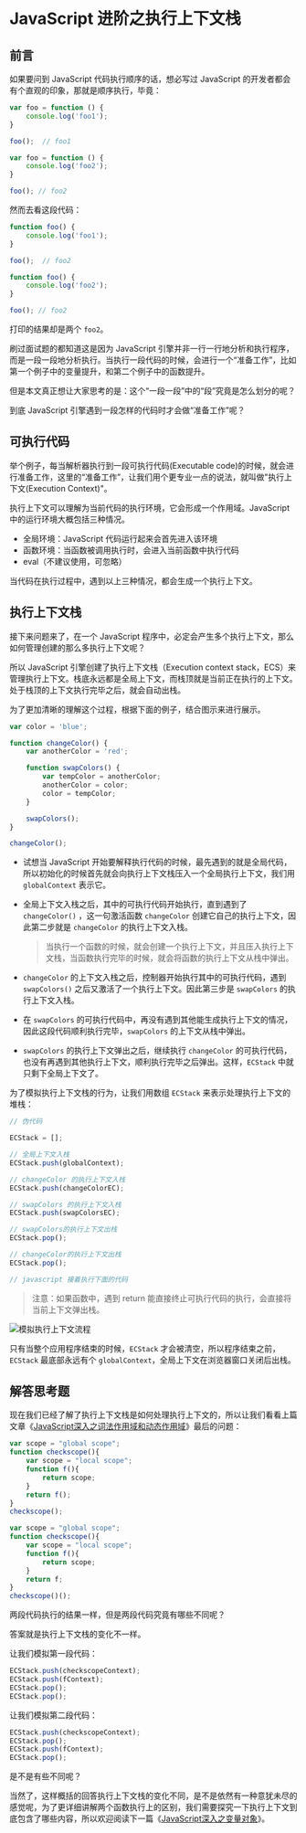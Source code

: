 # JavaScript 进阶之执行上下文栈

## 前言

如果要问到 JavaScript 代码执行顺序的话，想必写过 JavaScript 的开发者都会有个直观的印象，那就是顺序执行，毕竟：

```javascript
var foo = function () {
    console.log('foo1');
}

foo();  // foo1

var foo = function () {
    console.log('foo2');
}

foo(); // foo2
```

然而去看这段代码：

```javascript
function foo() {
    console.log('foo1');
}

foo();  // foo2

function foo() {
    console.log('foo2');
}

foo(); // foo2
```

打印的结果却是两个 `foo2`。

刷过面试题的都知道这是因为 JavaScript 引擎并非一行一行地分析和执行程序，而是一段一段地分析执行。当执行一段代码的时候，会进行一个“准备工作”，比如第一个例子中的变量提升，和第二个例子中的函数提升。

但是本文真正想让大家思考的是：这个“一段一段”中的“段”究竟是怎么划分的呢？

到底 JavaScript 引擎遇到一段怎样的代码时才会做“准备工作”呢？

## 可执行代码

举个例子，每当解析器执行到一段可执行代码(Executable code)的时候，就会进行准备工作，这里的“准备工作”，让我们用个更专业一点的说法，就叫做"执行上下文(Execution Context)"。

执行上下文可以理解为当前代码的执行环境，它会形成一个作用域。JavaScript 中的运行环境大概包括三种情况。

* 全局环境：JavaScript 代码运行起来会首先进入该环境
* 函数环境：当函数被调用执行时，会进入当前函数中执行代码
* eval（不建议使用，可忽略）

当代码在执行过程中，遇到以上三种情况，都会生成一个执行上下文。

## 执行上下文栈

接下来问题来了，在一个 JavaScript 程序中，必定会产生多个执行上下文，那么如何管理创建的那么多执行上下文呢？

所以 JavaScript 引擎创建了执行上下文栈（Execution context stack，ECS）来管理执行上下文。栈底永远都是全局上下文，而栈顶就是当前正在执行的上下文。处于栈顶的上下文执行完毕之后，就会自动出栈。

为了更加清晰的理解这个过程，根据下面的例子，结合图示来进行展示。

```javascript
var color = 'blue';

function changeColor() {
    var anotherColor = 'red';

    function swapColors() {
        var tempColor = anotherColor;
        anotherColor = color;
        color = tempColor;
    }

    swapColors();
}

changeColor();
```


* 试想当 JavaScript 开始要解释执行代码的时候，最先遇到的就是全局代码，所以初始化的时候首先就会向执行上下文栈压入一个全局执行上下文，我们用 `globalContext` 表示它。

* 全局上下文入栈之后，其中的可执行代码开始执行，直到遇到了 `changeColor()` ，这一句激活函数 `changeColor` 创建它自己的执行上下文，因此第二步就是 `changeColor` 的执行上下文入栈。

    > 当执行一个函数的时候，就会创建一个执行上下文，并且压入执行上下文栈，当函数执行完毕的时候，就会将函数的执行上下文从栈中弹出。

* `changeColor` 的上下文入栈之后，控制器开始执行其中的可执行代码，遇到 `swapColors()` 之后又激活了一个执行上下文。因此第三步是 `swapColors` 的执行上下文入栈。

* 在 `swapColors` 的可执行代码中，再没有遇到其他能生成执行上下文的情况，因此这段代码顺利执行完毕，`swapColors` 的上下文从栈中弹出。

* `swapColors` 的执行上下文弹出之后，继续执行 `changeColor` 的可执行代码，也没有再遇到其他执行上下文，顺利执行完毕之后弹出。这样，`ECStack` 中就只剩下全局上下文了。

为了模拟执行上下文栈的行为，让我们用数组 `ECStack` 来表示处理执行上下文的堆栈：

```javascript
// 伪代码

ECStack = [];

// 全局上下文入栈
ECStack.push(globalContext);

// changeColor 的执行上下文入栈
ECStack.push(changeColorEC);

// swapColors 的执行上下文入栈
ECStack.push(swapColorsEC);

// swapColors的执行上下文出栈
ECStack.pop();

// changeColor的执行上下文出栈
ECStack.pop();

// javascript 接着执行下面的代码
```

> 注意：如果函数中，遇到 return 能直接终止可执行代码的执行，会直接将当前上下文弹出栈。

![模拟执行上下文流程](https://note.youdao.com/yws/api/personal/file/WEB0191801593f5e2fe8b87af6cef2db3b3?method=download&shareKey=81a2d8b9529fde2a0d4201e435b6aa64)

只有当整个应用程序结束的时候，`ECStack` 才会被清空，所以程序结束之前， `ECStack` 最底部永远有个 `globalContext`，全局上下文在浏览器窗口关闭后出栈。

## 解答思考题

现在我们已经了解了执行上下文栈是如何处理执行上下文的，所以让我们看看上篇文章《[JavaScript深入之词法作用域和动态作用域](http://note.youdao.com/noteshare?id=a6e7aa79ea2556f2f15d2044c15fcb13)》最后的问题：

```javascript
var scope = "global scope";
function checkscope(){
    var scope = "local scope";
    function f(){
        return scope;
    }
    return f();
}
checkscope();
```

```javascript
var scope = "global scope";
function checkscope(){
    var scope = "local scope";
    function f(){
        return scope;
    }
    return f;
}
checkscope()();
```

两段代码执行的结果一样，但是两段代码究竟有哪些不同呢？

答案就是执行上下文栈的变化不一样。

让我们模拟第一段代码：

```javascript
ECStack.push(checkscopeContext);
ECStack.push(fContext);
ECStack.pop();
ECStack.pop();
```

让我们模拟第二段代码：

```javascript
ECStack.push(checkscopeContext);
ECStack.pop();
ECStack.push(fContext);
ECStack.pop();
```

是不是有些不同呢？

当然了，这样概括的回答执行上下文栈的变化不同，是不是依然有一种意犹未尽的感觉呢，为了更详细讲解两个函数执行上的区别，我们需要探究一下执行上下文到底包含了哪些内容，所以欢迎阅读下一篇《[JavaScript深入之变量对象](http://note.youdao.com/noteshare?id=8354e6c6ae9f6bffb0f8f540d5a02b04)》。